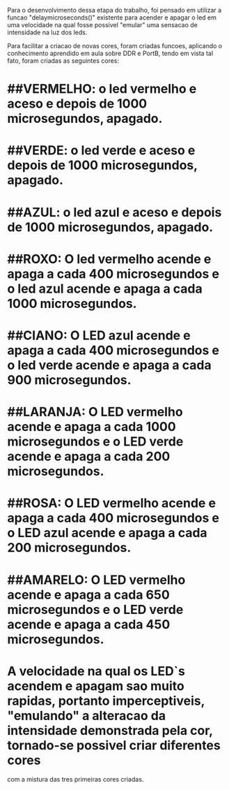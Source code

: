   Para o desenvolvimento dessa etapa do trabalho, foi pensado em utilizar a funcao "delaymicroseconds()" existente para acender e apagar o led
em uma velocidade na qual fosse possivel "emular" uma sensacao de intensidade na luz dos leds.

  Para facilitar a criacao de novas cores, foram criadas funcoes, aplicando o conhecimento aprendido em aula sobre DDR e PortB, tendo em vista tal fato, foram criadas as seguintes cores:
# ##VERMELHO: o led vermelho e aceso e depois de 1000 microsegundos, apagado.
# ##VERDE: o led verde e aceso e depois de 1000 microsegundos, apagado.
# ##AZUL: o led azul e aceso e depois de 1000 microsegundos, apagado.
# ##ROXO: O led vermelho acende e apaga a cada 400 microsegundos e o led azul acende e apaga a cada 1000 microsegundos.
# ##CIANO: O LED  azul acende e apaga a cada 400 microsegundos e o led verde acende e apaga a cada 900 microsegundos.
# ##LARANJA: O LED vermelho acende e apaga a cada 1000 microsegundos e o LED verde acende e apaga a cada 200 microsegundos.
# ##ROSA: O LED vermelho acende e apaga a cada 400 microsegundos e o LED azul acende e apaga a cada 200 microsegundos.
# ##AMARELO: O LED vermelho acende e apaga a cada 650 microsegundos e o LED verde acende e apaga a cada 450 microsegundos.

#  A velocidade na qual os LED`s acendem e apagam sao muito rapidas, portanto imperceptiveis, "emulando" a alteracao da intensidade demonstrada pela cor, tornado-se possivel criar diferentes cores
com a mistura das tres primeiras cores criadas.
